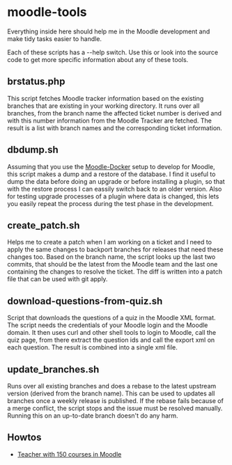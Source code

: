 # moodle-tools

Everything inside here should help me in the Moodle development and make tidy tasks easier
to handle.

Each of these scripts has a --help switch. Use this or look into the source code to get
more specific information about any of these tools.

## brstatus.php

This script fetches Moodle tracker information based on the existing branches that are existing
in your working directory. It runs over all branches, from the branch name the affected ticket
number is derived and with this number information from the Moodle Tracker are fetched. The
result is a list with branch names and the corresponding ticket information.

## dbdump.sh

Assuming that you use the [Moodle-Docker](https://github.com/moodlehq/moodle-docker) setup to
develop for Moodle, this script makes a dump and a restore of the database. I find it useful
to dump the data before doing an upgrade or before installing a plugin, so that with the
restore process I can eassily switch back to an older version. Also for testing upgrade
processes of a plugin where data is changed, this lets you easily repeat the process during
the test phase in the development.

## create_patch.sh

Helps me to create a patch when I am working on a ticket and I need to apply the same changes
to backport branches for releases that need these changes too. Based on the branch name,
the script looks up the last two commits, that should be the latest from the Moodle team
and the last one containing the changes to resolve the ticket. The diff is written into
a patch file that can be used with git apply.

## download-questions-from-quiz.sh

Script that downloads the questions of a quiz in the Moodle XML format. The script needs
the credentials of your Moodle login and the Moodle domain. It then uses curl and other
shell tools to login to Moodle, call the quiz page, from there extract the question ids
and call the export xml on each question. The result is combined into a single xml file.

## update_branches.sh

Runs over all existing branches and does a rebase to the latest upstream version (derived
from the branch name). This can be used to updates all branches once a weekly release is
published. If the rebase fails because of a merge conflict, the script stops and the
issue must be resolved manually. Running this on an up-to-date branch doesn't do any harm.

## Howtos

* [Teacher with 150 courses in Moodle](teacher-with-150-courses.md) 